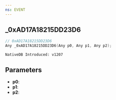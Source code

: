 ```yaml
---
ns: EVENT
---
```

## _0xAD17A18215DD23D6

```c
// 0xAD17A18215DD23D6
Any _0xAD17A18215DD23D6(Any p0, Any p1, Any p2);
```

```
NativeDB Introduced: v1207
```

## Parameters
* **p0**:
* **p1**:
* **p2**:
